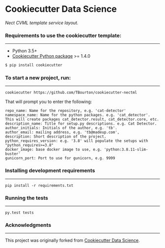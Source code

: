 # Cookiecutter Data Science

_Nect CVML template service layout._


### Requirements to use the cookiecutter template:
-----------
 - Python 3.5+
 - [Cookiecutter Python package](http://cookiecutter.readthedocs.org/en/latest/installation.html) >= 1.4.0

```bash
$ pip install cookiecutter
```

### To start a new project, run:
------------

    cookiecutter https://github.com/TBourton/cookiecutter-nectml

That will prompt you to enter the following:

    repo_name: Name for the repository, e.g. 'cat-detector'
    namespace_name: Name for the python packages. e.g. 'cat_detector'. This will create packages cat_detector.result, cat_detector.core, etc.
    description_name: Title for setup.py descriptions. e.g. Cat Detector.
    author_initials: Initials of the author, e.g. 'tb'.
    author_email: mailing address, e.g. 'tb@madeup.com',
    description: Short description of the project.
    python_requires_version: e.g. '3.8' will populate the setups with "python_requires>=3.8"
    docker_image: base docker image to use, e.g. 'python:3.8.11-slim-buster'
    gunicorn_port: Port to use for gunicorn, e.g. 9999


### Installing development requirements
------------

    pip install -r requirements.txt

### Running the tests
------------

    py.test tests


### Acknowledgments
------------
This project was originally forked from [Cookiecutter Data Science](https://github.com/drivendata/cookiecutter-data-science).
